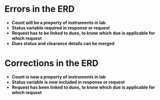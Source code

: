 

# Errors in the ERD

- **Count will be a property of instruments in lab**
- **Status variable required in response or request**
- **Request has to be linked to dues, to know which due is applicable for which request**
- **Dues status and clearance details can be merged**

# Corrections in the ERD

- **Count is now a property of instruments in lab**
- **Status variable is now included in response or request**
- **Request has been linked to dues, to know which due is applicable for which request**


